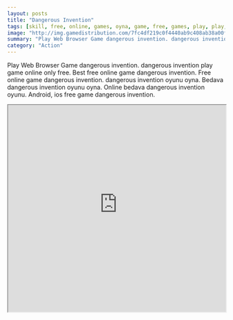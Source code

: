 ```yaml
---
layout: posts
title: "Dangerous Invention"
tags: [skill, free, online, games, oyna, game, free, games, play, play, games]
image: "http://img.gamedistribution.com/7fc4df219c0f4440ab9c408ab38a00f3.jpg"
summary: "Play Web Browser Game dangerous invention. dangerous invention play game online only free. Best free online game dangerous invention. Free online game dangerous invention. dangerous invention oyunu oyna. Bedava dangerous invention oyunu oyna. Online bedava dangerous invention oyunu. Android, ios free game dangerous invention."
category: "Action"
---
```


Play Web Browser Game dangerous invention. dangerous invention play game online only free. Best free online game dangerous invention. Free online game dangerous invention. dangerous invention oyunu oyna. Bedava dangerous invention oyunu oyna. Online bedava dangerous invention oyunu. Android, ios free game dangerous invention.

<iframe width="100%" height="480px;" src="http://flash.gamedistribution.com?game=7fc4df219c0f4440ab9c408ab38a00f3"></iframe>